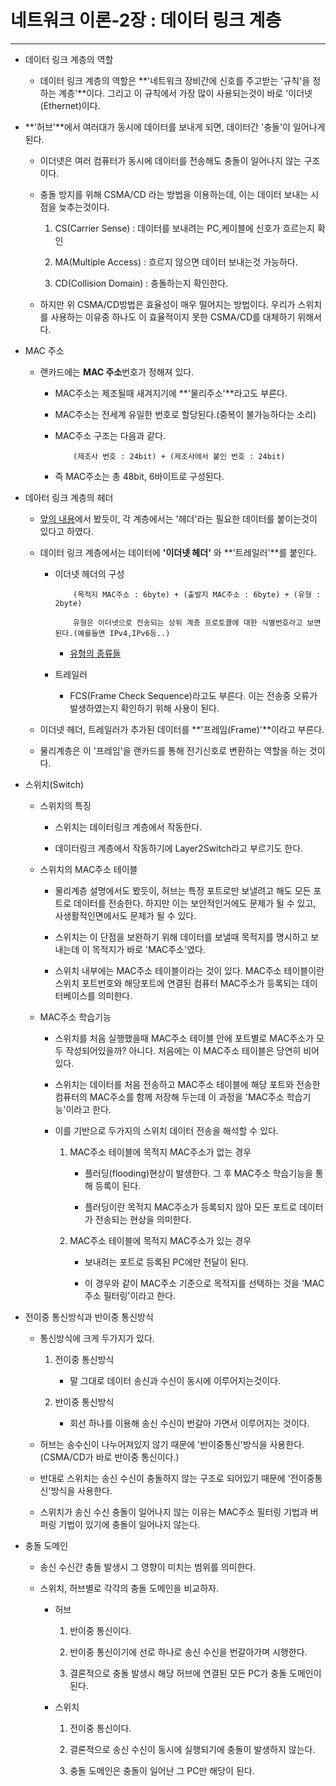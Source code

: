 네트워크 이론-2장 : 데이터 링크 계층
===
***

- 데이터 링크 계층의 역할

    - 데이터 링크 계층의 역할은 **'네트워크 장비간에 신호를 주고받는 '규칙'을 정하는 계층'**이다. 그리고 이 규칙에서 가장 많이 사용되는것이 바로 '이더넷(Ethernet)이다.


- **'허브'**에서 여러대가 동시에 데이터를 보내게 되면, 데이터간 '충돌'이 일어나게 된다.

    - 이더넷은 여러 컴퓨터가 동시에 데이터를 전송해도 충돌이 일어나지 않는 구조이다.

    - 충돌 방지를 위해 CSMA/CD 라는 방법을 이용하는데, 이는 데이터 보내는 시점을 늦추는것이다.

        1. CS(Carrier Sense) : 데이터를 보내려는 PC,케이블에 신호가 흐르는지 확인
        
        2. MA(Multiple Access) : 흐르지 않으면 데이터 보내는것 가능하다.

        3. CD(Collision Domain) : 충돌하는지 확인한다.
    
    - 하지만 위 CSMA/CD방법은 효율성이 매우 떨어지는 방법이다. 우리가 스위치를 사용하는 이유중 하나도 이 효율적이지 못한 CSMA/CD를 대체하기 위해서다.

- MAC 주소

    - 랜카드에는 **MAC 주소**번호가 정해져 있다.

        - MAC주소는 제조될때 새겨지기에 **'물리주소'**라고도 부른다.

        - MAC주소는 전세계 유일한 번호로 할당된다.(중복이 불가능하다는 소리)

        - MAC주소 구조는 다음과 같다.

            ~~~
                (제조사 번호 : 24bit) + (제조사에서 붙인 번호 : 24bit)
            ~~~
        
        - 즉 MAC주소는 총 48bit, 6바이트로 구성된다.

- 데아터 링크 계층의 헤더

    - [앞의 내용](https://github.com/J-hoplin1/CSE-Knowledges/blob/main/Network%20Theory/0%20.%20%EB%93%A4%EC%96%B4%EA%B0%80%EB%A9%B0.md)에서 봤듯이, 각 계층에서는 '헤더'라는 필요한 데이터를 붙이는것이 있다고 하였다.

    - 데이터 링크 계층에서는 데이터에 **'이더넷 헤더'** 와 **'트레일러'**를 붙인다.

        - 이더넷 헤더의 구성

            ~~~
                (목적지 MAC주소 : 6byte) + (출발지 MAC주소 : 6byte) + (유형 : 2byte)

                유형은 이더넷으로 전송되는 상위 계층 프로토콜에 대한 식별번호라고 보면된다.(예를들면 IPv4,IPv6등..)
            ~~~
        
            - [유형의 종류들](https://m.blog.naver.com/PostView.nhn?blogId=sujunghan726&logNo=220315439853&proxyReferer=https:%2F%2Fwww.google.com%2F)
        
        - 트레일러

            - FCS(Frame Check Sequence)라고도 부른다. 이는 전송중 오류가 발생하였는지 확인하기 위해 사용이 된다.

    - 이더넷 헤더, 트레일러가 추가된 데이터를 **'프레임(Frame)'**이라고 부른다.

    - 물리계층은 이 '프레임'을 랜카드를 통해 전기신호로 변환하는 역할을 하는 것이다.

- 스위치(Switch)

    - 스위치의 특징
    
        - 스위치는 데이터링크 계층에서 작동한다.

        - 데이터링크 계층에서 작동하기에 Layer2Switch라고 부르기도 한다.

    - 스위치의 MAC주소 테이블

        - 물리계층 설명에서도 봤듯이, 허브는 특정 포트로만 보낼려고 해도 모든 포트로 데이터를 전송한다. 하지만 이는 보안적인거에도 문제가 될 수 있고, 사생활적인면에서도 문제가 될 수 있다.

        - 스위치는 이 단점을 보완하기 위해 데이터를 보낼때 목적지를 명시하고 보내는데 이 목적지가 바로 'MAC주소'였다.

        - 스위치 내부에는 MAC주소 테이블이라는 것이 있다. MAC주소 테이블이란 스위치 포트번호와 해당포트에 연결된 컴퓨터 MAC주소가 등록되는 데이터베이스를 의미한다.

    - MAC주소 학습기능

        - 스위치를 처음 실행했을때 MAC주소 테이블 안에 포트별로 MAC주소가 모두 작성되어있을까? 아니다. 처음에는 이 MAC주소 테이블은 당연히 비어있다.

        - 스위치는 데이터를 처음 전송하고 MAC주소 테이블에 해당 포트와 전송한 컴퓨터의 MAC주소를 함께 저장해 두는데 이 과정을 'MAC주소 학습기능'이라고 한다.
    
        - 이를 기반으로 두가지의 스위치 데이터 전송을 해석할 수 있다.

            1. MAC주소 테이블에 목적지 MAC주소가 없는 경우

                - 플러딩(flooding)현상이 발생한다. 그 후 MAC주소 학습기능을 통해 등록이 된다.

                - 플러딩이란 목적지 MAC주소가 등록되지 않아 모든 포트로 데이터가 전송되는 현상을 의미한다.
            
            2. MAC주소 테이블에 목적지 MAC주소가 있는 경우

                - 보내려는 포트로 등록된 PC에만 전달이 된다.

                - 이 경우와 같이 MAC주소 기준으로 목적지를 선택하는 것을 'MAC주소 필터링'이라고 한다.

- 전이중 통신방식과 반이중 통신방식

    - 통신방식에 크게 두가지가 있다.

        1. 전이중 통신방식

            - 말 그대로 데이터 송신과 수신이 동시에 이루어지는것이다.

        2. 반이중 통신방식

            - 회선 하나를 이용해 송신 수신이 번갈아 가면서 이루어지는 것이다.
    
    - 허브는 송수신이 나누어져있지 않기 때문에 '반이중통신'방식을 사용한다.(CSMA/CD가 바로 반이중 통신이다.)

    - 반대로 스위치는 송신 수신이 충돌하지 않는 구조로 되어있기 때문에 '전이중통신'방식을 사용한다.

    - 스위치가 송신 수신 충돌이 일어나지 않는 이유는 MAC주소 필터링 기법과 버퍼링 기법이 있기에 충돌이 일어나지 않는다.

- 충돌 도메인

    - 송신 수신간 충돌 발생시 그 영향이 미치는 범위를 의미한다.

    - 스위치, 허브별로 각각의 충돌 도메인을 비교하자.

        - 허브

            1. 반이중 통신이다.

            2. 반이중 통신이기에 선로 하나로 송신 수신을 번갈아가며 시행한다.

            3. 결론적으로 충돌 발생시 해당 허브에 연결된 모든 PC가 충돌 도메인이 된다.
        
        - 스위치

            1. 전이중 통신이다.

            2. 결론적으로 송신 수신이 동시에 실행되기에 충돌이 발생하지 않는다.

            3. 충돌 도메인은 충돌이 일어난 그 PC만 해당이 된다.
